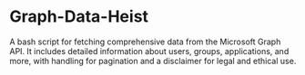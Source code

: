 # Graph-Data-Heist
A bash script for fetching comprehensive data from the Microsoft Graph API. It includes detailed information about users, groups, applications, and more, with handling for pagination and a disclaimer for legal and ethical use.
